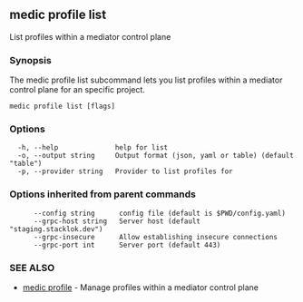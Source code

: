## medic profile list

List profiles within a mediator control plane

### Synopsis

The medic profile list subcommand lets you list profiles within a
mediator control plane for an specific project.

```
medic profile list [flags]
```

### Options

```
  -h, --help              help for list
  -o, --output string     Output format (json, yaml or table) (default "table")
  -p, --provider string   Provider to list profiles for
```

### Options inherited from parent commands

```
      --config string      config file (default is $PWD/config.yaml)
      --grpc-host string   Server host (default "staging.stacklok.dev")
      --grpc-insecure      Allow establishing insecure connections
      --grpc-port int      Server port (default 443)
```

### SEE ALSO

* [medic profile](medic_profile.md)	 - Manage profiles within a mediator control plane

